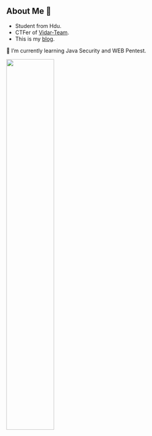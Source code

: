 ## About Me 👋

* Student from Hdu.  
* CTFer of [Vidar-Team](https://vidar.club/).  
* This is my [blog](http:mysid.top).  

🌱 I’m currently learning Java Security and WEB Pentest.

<img width="50%" align="center" src="https://github-readme-stats.vercel.app/api?username=mysids&show_icons=true&hide_border=true" />

